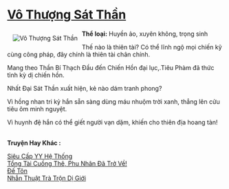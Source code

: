 <a href="https://utruyen.com/vo-thuong-sat-than/16288/" title="Vô Thượng Sát Thần"><h1>Vô Thượng Sát Thần</h1></a><div style="display:table"><img align="right" style="float: left; padding: 10px;" src="https://utruyen.com/images/story/200x260/vo-thuong-sat-than.jpg" alt="Vô Thượng Sát Thần"><b>Thể loại:</b> Huyền ảo, xuyên không, trọng sinh<p></p>Thế nào là thiên tài? Có thể lĩnh ngộ mọi chiến kỹ cùng công pháp, đây chính là thiên tài chân chính.<p></p>Mang theo Thần Bí Thạch Đầu đến Chiến Hồn đại lục,.Tiêu Phàm đã thức tỉnh kỳ dị chiến hồn. <p></p>Nhất Đại Sát Thần xuất hiện, kẻ nào dám tranh phong?<p></p>Vì hồng nhan tri kỷ hắn sẵn sàng dùng máu nhuộm trời xanh, thẳng lên cửu tiêu ôm minh nguyệt.<p></p>Vì huynh đệ hắn có thể giết người vạn dặm, khiến cho thiên địa hoang tàn!</div><p><br><b>Truyện Hay Khác :</b></p><a href="https://utruyen.com/sieu-cap-yy-he-thong/9694/" alt="Siêu Cấp YY Hệ Thống">Siêu Cấp YY Hệ Thống</a><br/><a href="https://github.com/quanluxury/truyenhot/tree/master/truyenhay/19073/" alt="Tổng Tài Cuồng Thê, Phu Nhân Đã Trở Về!">Tổng Tài Cuồng Thê, Phu Nhân Đã Trở Về!</a><br/><a href="https://github.com/quanluxury/truyenhot/tree/master/truyenhay/7137/" alt="Đế Tôn">Đế Tôn</a><br/><a href="https://github.com/quanluxury/truyenhot/tree/master/truyenhay/12314/" alt="Nhẫn Thuật Trà Trộn Dị Giới">Nhẫn Thuật Trà Trộn Dị Giới</a><br/>